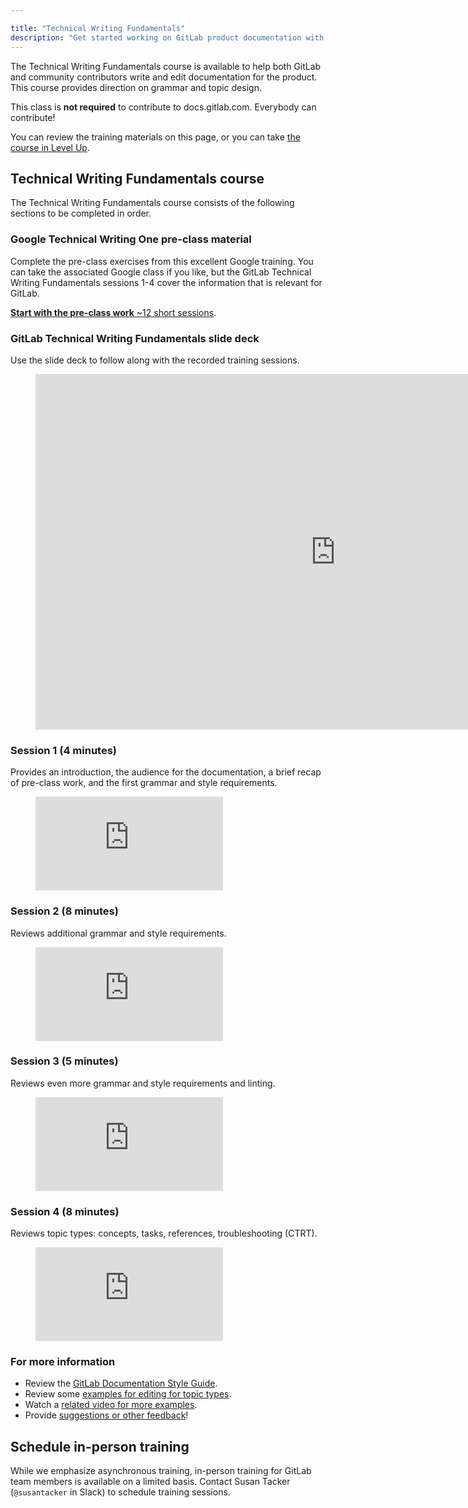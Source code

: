 ```yaml
---

title: "Technical Writing Fundamentals"
description: "Get started working on GitLab product documentation with our Technical Writing Fundamentals."
---
```








The Technical Writing Fundamentals course is available to help both GitLab and community contributors write and edit documentation for the product. This course provides direction on grammar and topic design.

This class is **not required** to contribute to docs.gitlab.com. Everybody can contribute!

You can review the training materials on this page, or you can take [the course in Level Up](https://levelup.gitlab.com/courses/gitlab-technical-writing-fundamentals).

## Technical Writing Fundamentals course

The Technical Writing Fundamentals course consists of the following sections to be completed in order.

### Google Technical Writing One pre-class material

Complete the pre-class exercises from this excellent Google training. You can take the associated Google class if you like, but the GitLab Technical Writing Fundamentals sessions 1-4 cover the information that is relevant for GitLab.

[**Start with the pre-class work** ~12 short sessions](https://developers.google.com/tech-writing/one).

### GitLab Technical Writing Fundamentals slide deck

Use the slide deck to follow along with the recorded training sessions.

<figure class="video_container">
<iframe src="https://docs.google.com/presentation/d/e/2PACX-1vRGaE-gaI_couZMS1WJSAT0o8EGeFrZbrEevN-Z7bXBS1MxumUTk4c1ouERsGUEE0fhbofDY6BWLUIN/embed?start=false&loop=false&delayms=5000" frameborder="0" width="960" height="569" allowfullscreen="true" mozallowfullscreen="true" webkitallowfullscreen="true"></iframe>
</figure>

### Session 1 (4 minutes)

Provides an introduction, the audience for the documentation, a brief recap of pre-class work, and the first grammar and style requirements.

<figure class="video_container">
  <iframe src="https://www.youtube.com/embed/Bp_ltao_xbA" frameborder="0" allowfullscreen="true"> </iframe>
</figure>
  
### Session 2 (8 minutes)

Reviews additional grammar and style requirements.

<figure class="video_container">
  <iframe src="https://www.youtube.com/embed/ulFMEOURVR0" frameborder="0" allowfullscreen="true"> </iframe>
</figure>
  
### Session 3 (5 minutes)

Reviews even more grammar and style requirements and linting.

<figure class="video_container">
  <iframe src="https://www.youtube.com/embed/q_LlUEIJnA0" frameborder="0" allowfullscreen="true"> </iframe>
</figure>

### Session 4 (8 minutes)

Reviews topic types: concepts, tasks, references, troubleshooting (CTRT).

<figure class="video_container">
  <iframe src="https://www.youtube.com/embed/ZzdE1y7HfzE" frameborder="0" allowfullscreen="true"> </iframe>
</figure>

### For more information

- Review the [GitLab Documentation Style Guide](https://docs.gitlab.com/ee/development/documentation/styleguide/).
- Review some [examples for editing for topic types](https://about.gitlab.com/handbook/product/ux/technical-writing/fundamentals/examples.html).
- Watch a [related video for more examples](https://youtu.be/HehnjPgPWb0).
- Provide [suggestions or other feedback](https://gitlab.com/gitlab-org/technical-writing/-/issues/445)!

## Schedule in-person training

While we emphasize asynchronous training, in-person training for GitLab team members is available on a limited basis. Contact Susan Tacker (`@susantacker` in Slack) to schedule training sessions.
